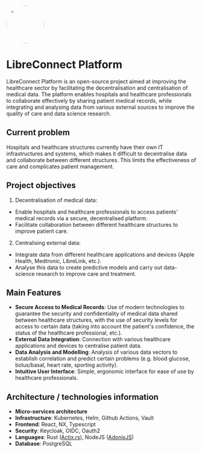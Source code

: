 <img src="https://avatars.githubusercontent.com/u/173281245?s=200&v=4" height="100" width="100" style="border-radius:50%;overflow: hidden;">

# LibreConnect Platform
LibreConnect Platform is an open-source project aimed at improving the healthcare sector by facilitating the decentralisation and centralisation of medical data. The platform enables hospitals and healthcare professionals to collaborate effectively by sharing patient medical records, while integrating and analysing data from various external sources to improve the quality of care and data science research.

## Current problem
Hospitals and healthcare structures currently have their own IT infrastructures and systems, which makes it difficult to decentralise data and collaborate between different structures. This limits the effectiveness of care and complicates patient management.


## Project objectives

1. Decentralisation of medical data:
  - Enable hospitals and healthcare professionals to access patients' medical records via a secure, decentralised platform.
  - Facilitate collaboration between different healthcare structures to improve patient care.

2. Centralising external data:
  - Integrate data from different healthcare applications and devices (Apple Health, Medtronic, LibreLink, etc.).
  - Analyse this data to create predictive models and carry out data-science research to improve care and treatment.

## Main Features
- **Secure Access to Medical Records**: Use of modern technologies to guarantee the security and confidentiality of medical data shared between healthcare structures, with the use of security levels for access to certain data (taking into account the patient's confidence, the status of the healthcare professional, etc.).
- **External Data Integration**: Connection with various healthcare applications and devices to centralise patient data.
- **Data Analysis and Modelling**: Analysis of various data vectors to establish correlation and predict certain problems (e.g. blood glucose, bolus/basal, heart rate, sporting activity).
- **Intuitive User Interface**: Simple, ergonomic interface for ease of use by healthcare professionals.

## Architecture / technologies information
- **Micro-services architecture**
- **Infrastructure**: Kubernetes, Helm, Github Actions, Vault
- **Frontend**: React, NX, Typescript
- **Security**: Keycloak, OIDC, Oauth2
- **Languages**: Rust ([Actix.rs](https://actix.rs/)), NodeJS ([AdonisJS](https://adonisjs.com/))
- **Database**: PostgreSQL
